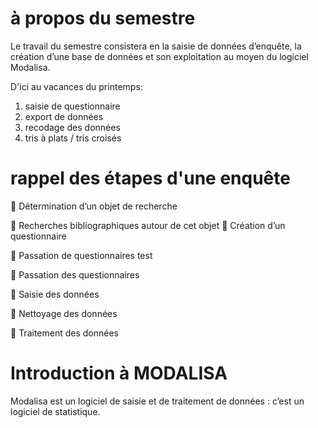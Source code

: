 # à propos du semestre

Le travail du semestre consistera en la saisie de données d’enquête, la création d’une base de données et son exploitation au moyen du logiciel Modalisa.

D'ici au vacances du printemps:

1. saisie de questionnaire
2. export de données
3. recodage des données
4. tris à plats / tris croisés

# rappel des étapes d'une enquête

 Détermination d’un objet de recherche

 Recherches bibliographiques autour de cet objet  Création d’un questionnaire

 Passation de questionnaires test

 Passation des questionnaires

 Saisie des données

 Nettoyage des données

 Traitement des données

# Introduction à MODALISA

Modalisa est un logiciel de saisie et de traitement de données : c’est un logiciel de statistique.

